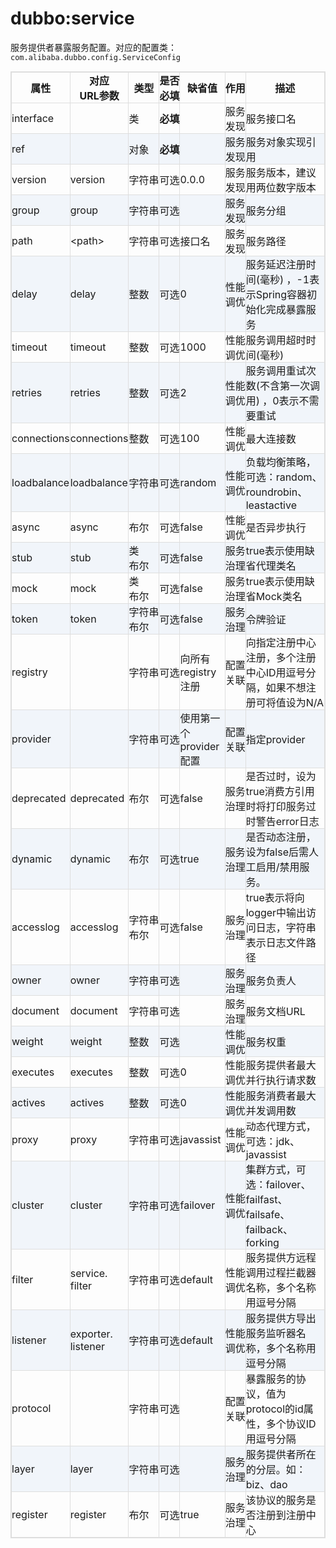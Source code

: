 <style>
table {
width: 100%;
max-width: 65em;
border: 1px solid #dedede;
margin: 15px auto;
border-collapse: collapse;
empty-cells: show;
}
table td {
height: 35px;
border: 1px solid #dedede;
padding: 0px;
}
table th,
table td {
height: 35px;
border: 1px solid #dedede;
padding: 0px;
}
table tbody tr:nth-child(2n) {
background: rgba(158,188,226,0.12);
}
table td:nth-child(1) {
white-space: nowrap;
}
table td:nth-child(3) {
white-space: nowrap;
}
table td:nth-child(4) {
white-space: nowrap;
}
table td:nth-child(6) {
white-space: nowrap;
}
table tr:hover {
background: #efefef;
}
.table-area {
overflow: auto;
}
</style>

<script type="text/javascript">
[].slice.call(document.querySelectorAll('table')).forEach(function(el){
var wrapper = document.createElement('div');
wrapper.className = 'table-area';
el.parentNode.insertBefore(wrapper, el);
el.parentNode.removeChild(el);
wrapper.appendChild(el);
})
</script>
# dubbo:service

服务提供者暴露服务配置。对应的配置类：`com.alibaba.dubbo.config.ServiceConfig`

| 属性 | 对应<br>URL参数 | 类型 | 是否<br>必填 | 缺省值 | 作用 | 描述 |
| --- | --- | ---- | --- | --- | --- | --- |
| interface | | 类 | <b>必填</b> | | 服务<br>发现 | 服务接口名 |
| ref | | 对象 | <b>必填</b> | | 服务<br>发现 | 服务对象实现引用 |
| version | version | 字符串 | 可选 | 0.0.0 | 服务<br>发现 | 服务版本，建议用两位数字版本 |
| group | group | 字符串 | 可选 | | 服务<br>发现 | 服务分组 |
| path | &lt;path&gt; | 字符串 | 可选 | 接口名 | 服务<br>发现 | 服务路径 |
| delay | delay | 整数 | 可选 | 0 | 性能<br>调优 | 服务延迟注册时间(毫秒) ，-1表示Spring容器初始化完成暴露服务 |
| timeout | timeout | 整数 | 可选 | 1000 | 性能<br>调优 | 服务调用超时时间(毫秒) |
| retries | retries | 整数 | 可选 | 2 | 性能<br>调优 | 服务调用重试次数(不含第一次调用) ，0表示不需要重试|
| connections | connections | 整数 | 可选 | 100 | 性能<br>调优 | 最大连接数 |
| loadbalance | loadbalance | 字符串 | 可选 | random | 性能<br>调优 | 负载均衡策略，可选：random、roundrobin、leastactive |
| async | async | 布尔 | 可选 | false | 性能<br>调优 | 是否异步执行 |
| stub | stub | 类<br>布尔 | 可选 | false | 服务<br>治理 | true表示使用缺省代理类名|
| mock | mock | 类<br>布尔 | 可选 | false | 服务<br>治理 | true表示使用缺省Mock类名 |
| token | token | 字符串<br>布尔 | 可选 | false | 服务<br>治理 | 令牌验证 |
| registry | | 字符串 | 可选 | 向所有registry注册 | 配置<br>关联 | 向指定注册中心注册，多个注册中心ID用逗号分隔，如果不想注册可将值设为N/A |
| provider | | 字符串 | 可选 | 使用第一个provider配置 | 配置<br>关联 | 指定provider |
| deprecated | deprecated | 布尔 | 可选 | false | 服务<br>治理 | 是否过时，设为true消费方引用时将打印服务过时警告error日志 |
| dynamic | dynamic | 布尔 | 可选 | true | 服务<br>治理 | 是否动态注册，设为false后需人工启用/禁用服务。 |
| accesslog | accesslog | 字符串<br>布尔 | 可选 | false | 服务<br>治理 | true表示将向logger中输出访问日志，字符串表示日志文件路径 |
| owner | owner | 字符串 | 可选 | | 服务<br>治理 | 服务负责人 |
| document | document | 字符串 | 可选 | | 服务<br>治理 | 服务文档URL |
| weight | weight | 整数 | 可选 | | 性能<br>调优 | 服务权重 |
| executes | executes | 整数 | 可选 | 0 | 性能<br>调优 | 服务提供者最大并行执行请求数 |
| actives | actives | 整数 | 可选 | 0 | 性能<br>调优 | 服务消费者最大并发调用数 |
| proxy | proxy | 字符串 | 可选 | javassist | 性能<br>调优 | 动态代理方式，可选：jdk、javassist |
| cluster | cluster | 字符串 | 可选 | failover | 性能<br>调优 | 集群方式，可选：failover、failfast、failsafe、failback、forking |
| filter | service.<br>filter | 字符串 | 可选 | default | 性能<br>调优 | 服务提供方远程调用过程拦截器名称，多个名称用逗号分隔 |
| listener | exporter.<br>listener | 字符串 | 可选 | default | 性能<br>调优 | 服务提供方导出服务监听器名称，多个名称用逗号分隔 |
| protocol | | 字符串 | 可选 | | 配置<br>关联 | 暴露服务的协议，值为protocol的id属性，多个协议ID用逗号分隔 |
| layer | layer | 字符串 | 可选 | | 服务<br>治理 | 服务提供者所在的分层。如：biz、dao |
| register | register | 布尔 | 可选 | true | 服务<br>治理 | 该协议的服务是否注册到注册中心 |

